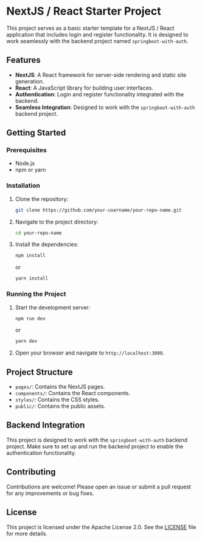 # NextJS / React Starter Project

This project serves as a basic starter template for a NextJS / React application that includes login and register functionality. It is designed to work seamlessly with the backend project named `springboot-with-auth`.

## Features

- **NextJS**: A React framework for server-side rendering and static site generation.
- **React**: A JavaScript library for building user interfaces.
- **Authentication**: Login and register functionality integrated with the backend.
- **Seamless Integration**: Designed to work with the `springboot-with-auth` backend project.

## Getting Started

### Prerequisites

- Node.js
- npm or yarn

### Installation

1. Clone the repository:
    ```bash
    git clone https://github.com/your-username/your-repo-name.git
    ```
2. Navigate to the project directory:
    ```bash
    cd your-repo-name
    ```
3. Install the dependencies:
    ```bash
    npm install
    ```
   or
    ```bash
    yarn install
    ```

### Running the Project

1. Start the development server:
    ```bash
    npm run dev
    ```
   or
    ```bash
    yarn dev
    ```
2. Open your browser and navigate to `http://localhost:3000`.

## Project Structure

- `pages/`: Contains the NextJS pages.
- `components/`: Contains the React components.
- `styles/`: Contains the CSS styles.
- `public/`: Contains the public assets.

## Backend Integration

This project is designed to work with the `springboot-with-auth` backend project. Make sure to set up and run the backend project to enable the authentication functionality.

## Contributing

Contributions are welcome! Please open an issue or submit a pull request for any improvements or bug fixes.

## License

This project is licensed under the Apache License 2.0. See the [LICENSE](./LICENSE) file for more details.